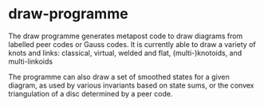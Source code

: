 # draw-programme
The draw programme generates metapost code to draw diagrams from labelled peer codes or Gauss codes. It is currently able to draw a variety of knots and links: classical, virtual, welded and flat, (multi-)knotoids, and multi-linkoids

The programme can also draw a set of smoothed states for a given diagram, as used by various invariants based on state sums, or the convex triangulation of a disc determined by a peer code.
